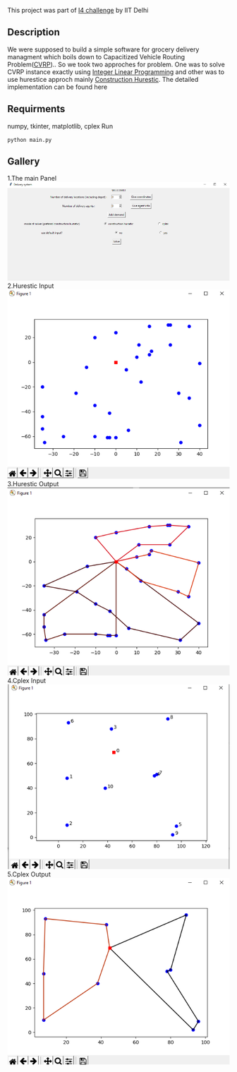 This project was part of [I4 challenge](https://twitter.com/iitdelhi/status/1245606188718239745?s=20)  by IIT Delhi
## Description
We were supposed to build a simple software for grocery delivery managment which boils down to Capacitized Vehicle Routing Problem([CVRP](https://en.wikipedia.org/wiki/Vehicle_routing_problem))..
So we took two approches for problem. One was to solve CVRP instance exactly using [Integer Linear Programming](https://en.wikipedia.org/wiki/Integer_programming) and other was to use hurestice approch 
mainly [Construction Hurestic](https://en.wikipedia.org/wiki/Constructive_heuristic). The detailed implementation can be found here<br />
## Requirments
numpy, tkinter, matplotlib, cplex
Run<br />
<pre>
<code>python main.py</code>
</pre>
## Gallery
1.The main Panel<br />
![alt text](gallery/main_panel.png)
<br />
2.Hurestic Input<br />
![alt text](gallery/hi.png)
<br />
3.Hurestic Output<br />
![alt text](gallery/ho.png)
<br />
4.Cplex Input<br />
![alt text](gallery/ci.png)
<br />
5.Cplex Output<br />
![alt text](gallery/co.png)
